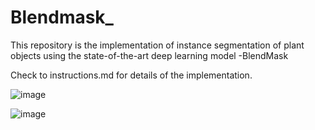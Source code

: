 # Blendmask_

This repository is the implementation of instance segmentation of plant objects using the state-of-the-art deep learning model -BlendMask

Check to instructions.md for details of the implementation.

![image](https://user-images.githubusercontent.com/66762480/233765923-4c680c4b-9565-4989-8e30-9b1eeeb15e25.png)

![image](https://user-images.githubusercontent.com/66762480/233765941-d332eb45-cfbb-4a0f-939f-04d04bf08b21.png)

